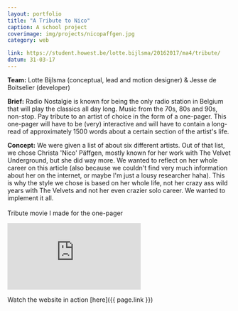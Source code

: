 ```yaml
---
layout: portfolio
title: "A Tribute to Nico"
caption: A school project
coverimage: img/projects/nicopaffgen.jpg
category: web

link: https://student.howest.be/lotte.bijlsma/20162017/ma4/tribute/
datum: 31-03-17
---
```


**Team:** Lotte Bijlsma (conceptual, lead and motion designer) & Jesse de Boitselier (developer)

**Brief:** Radio Nostalgie is known for being the only radio station in Belgium that will play the classics all day long. Music from the 70s, 80s and 90s, non-stop. Pay tribute to an artist of choice in the form of a one-pager. This one-pager will have to be (very) interactive and will have to contain a long-read of approximately 1500 words about a certain section of the artist's life.

**Concept:** We were given a list of about six different artists. Out of that list, we chose Christa 'Nico' Päffgen, mostly known for her work with The Velvet Underground, but she did way more. We wanted to reflect on her whole career on this article (also because we couldn't find very much information about her on the internet, or maybe I'm just a lousy researcher haha). This is why the style we chose is based on her whole life, not her crazy ass wild years with The Velvets and not her even crazier solo career. We wanted to implement it all.
<br/>
<br/>
Tribute movie I made for the one-pager
<br/>
<iframe class="vimeo" src="https://player.vimeo.com/video/210906100" frameborder="0" webkitallowfullscreen mozallowfullscreen allowfullscreen></iframe>


Watch the website in action [here]({{ page.link }})
